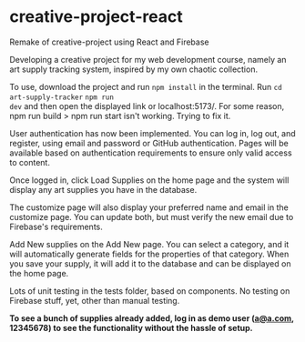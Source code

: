 # creative-project-react
Remake of creative-project using React and Firebase

Developing a creative project for my web development course, namely an art supply tracking system, inspired by my own chaotic collection.

To use, download the project and run <code>npm install</code> in the terminal. Run <code>cd art-supply-tracker</code>
<code>npm run dev</code> and then open the displayed link or localhost:5173/. For some reason, npm run build > npm run start isn't working. Trying to fix it.

User authentication has now been implemented. You can log in, log out, and register, using email and password or GitHub authentication. Pages will be available based on authentication requirements to ensure only valid access to content.

Once logged in, click Load Supplies on the home page and the system will display any art supplies you have in the database.

The customize page will also display your preferred name and email in the customize page. You can update both, but must verify the new email due to Firebase's requirements.

Add New supplies on the Add New page. You can select a category, and it will automatically generate fields for the properties of that category. When you save your supply, it will add it to the database and can be displayed on the home page.

Lots of unit testing in the tests folder, based on components. No testing on Firebase stuff, yet, other than manual testing.

<b>To see a bunch of supplies already added, log in as demo user (a@a.com, 12345678) to see the functionality without the hassle of setup.</b>